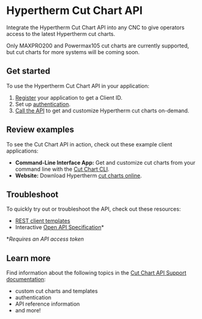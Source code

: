 # Hypertherm Cut Chart API

Integrate the Hypertherm Cut Chart API into any CNC to give operators access to the latest Hypertherm cut charts. 

Only MAXPRO200 and Powermax105 cut charts are currently supported, but cut charts for more systems will be coming soon.

## Get started
To use the Hypertherm Cut Chart API in your application:
1. [Register](https://clientregistration.z20.web.core.windows.net/) your application to get a Client ID.
2. Set up [authentication](https://stoplight.io/p/docs/gh/hypertherm/cutchart-api/docs/Support/authentication.md?srn=gh/hypertherm/cutchart-api/docs/Support/authentication.md).
3. [Call the API](https://stoplight.io/p/docs/gh/hypertherm/cutchart-api/reference/cutchart-api/openapi.yml?srn=gh/hypertherm/cutchart-api/reference/cutchart-api/openapi.yml) to get and customize Hypertherm cut charts on-demand.

## Review examples

To see the Cut Chart API in action, check out these example client applications:

 - **Command-Line Interface App:** Get and customize cut charts from your command line with the [Cut Chart CLI](https://github.com/hypertherm/cc-cli).
  - **Website:** Download Hypertherm [cut charts online](https://cutchartsapp.z20.web.core.windows.net/).

 ## Troubleshoot
To quickly try out or troubleshoot the API, check out these resources:
- [REST client templates](https://stoplight.io/p/docs/gh/hypertherm/cutchart-api/docs/Support/test-troubleshoot.md?srn=gh/hypertherm/cutchart-api/docs/Support/test-troubleshoot.md)
- Interactive [Open API Specification](https://stoplight.io/p/docs/gh/hypertherm/cutchart-api/reference/cutchart-api/openapi.yml?srn=gh/hypertherm/cutchart-api/reference/cutchart-api/openapi.yml)*

**Requires an API access token* 

## Learn more
Find information about the following topics in the [Cut Chart API Support documentation](https://stoplight.io/p/docs/gh/hypertherm/cutchart-api/docs/Home.md?srn=gh/hypertherm/cutchart-api/docs/Home.md):
 - custom cut charts and templates
 - authentication
 - API reference information
 - and more! 
